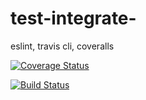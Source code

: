 # test-integrate-
eslint, travis cli, coveralls

[![Coverage Status](https://coveralls.io/repos/github/femitj/test-integrate/badge.svg?branch=master)](https://coveralls.io/github/femitj/test-integrate?branch=master)

[![Build Status](https://travis-ci.com/femitj/test-integrate-.svg?branch=master)](https://travis-ci.com/femitj/test-integrate-)